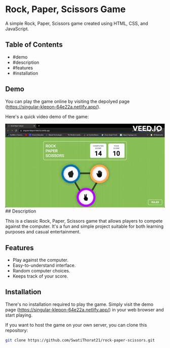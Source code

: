 # Rock, Paper, Scissors Game

A simple Rock, Paper, Scissors game created using HTML, CSS, and JavaScript.

## Table of Contents

- #demo
- #description
- #features
- #installation

## Demo

You can play the game online by visiting the depolyed page (https://singular-klepon-64e22a.netlify.app/).

Here's a quick video demo of the game:

<!-- <video controls>  
  <source src="demo-video.mp4" type="video/mp4">  
</video> -->
<img src="Screen Recording - Sep 22, 2023.gif" />
## Description

This is a classic Rock, Paper, Scissors game that allows players to compete against the computer. It's a fun and simple project suitable for both learning purposes and casual entertainment.

## Features

- Play against the computer.
- Easy-to-understand interface.
- Random computer choices.
- Keeps track of your score.

## Installation

There's no installation required to play the game. Simply visit the demo page (https://singular-klepon-64e22a.netlify.app/) in your web browser and start playing.

If you want to host the game on your own server, you can clone this repository:

```bash
git clone https://github.com/SwatiThorat21/rock-paper-scissors.git
```
